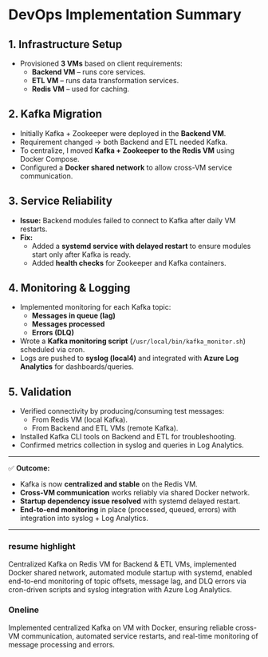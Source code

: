 # DevOps Implementation Summary

## 1. Infrastructure Setup
- Provisioned **3 VMs** based on client requirements:  
  - **Backend VM** – runs core services.  
  - **ETL VM** – runs data transformation services.  
  - **Redis VM** – used for caching.  

## 2. Kafka Migration
- Initially Kafka + Zookeeper were deployed in the **Backend VM**.  
- Requirement changed → both Backend and ETL needed Kafka.  
- To centralize, I moved **Kafka + Zookeeper to the Redis VM** using Docker Compose.  
- Configured a **Docker shared network** to allow cross-VM service communication.  

## 3. Service Reliability
- **Issue:** Backend modules failed to connect to Kafka after daily VM restarts.  
- **Fix:**  
  - Added a **systemd service with delayed restart** to ensure modules start only after Kafka is ready.  
  - Added **health checks** for Zookeeper and Kafka containers.  

## 4. Monitoring & Logging
- Implemented monitoring for each Kafka topic:  
  - **Messages in queue (lag)**  
  - **Messages processed**  
  - **Errors (DLQ)**  
- Wrote a **Kafka monitoring script** (`/usr/local/bin/kafka_monitor.sh`) scheduled via cron.  
- Logs are pushed to **syslog (local4)** and integrated with **Azure Log Analytics** for dashboards/queries.  

## 5. Validation
- Verified connectivity by producing/consuming test messages:  
  - From Redis VM (local Kafka).  
  - From Backend and ETL VMs (remote Kafka).  
- Installed Kafka CLI tools on Backend and ETL for troubleshooting.  
- Confirmed metrics collection in syslog and queries in Log Analytics.  

---

✅ **Outcome:**  
- Kafka is now **centralized and stable** on the Redis VM.  
- **Cross-VM communication** works reliably via shared Docker network.  
- **Startup dependency issue resolved** with systemd delayed restart.  
- **End-to-end monitoring** in place (processed, queued, errors) with integration into syslog + Log Analytics.  

---
### resume highlight
Centralized Kafka on Redis VM for Backend & ETL VMs, implemented Docker shared network, automated module startup with systemd, enabled end-to-end monitoring of topic offsets, message lag, and DLQ errors via cron-driven scripts and syslog integration with Azure Log Analytics.
### Oneline
Implemented centralized Kafka on VM with Docker, ensuring reliable cross-VM communication, automated service restarts, and real-time monitoring of message processing and errors.